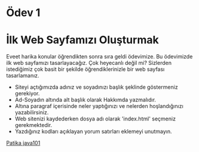 # Ödev 1 

# İlk Web Sayfamızı Oluşturmak

Eveet harika konular öğrendikten sonra sıra geldi ödevimize. Bu ödevimizde ilk web sayfamızı tasarlayacağız. Çok heyecanlı değil mi? Sizlerden istediğimiz çok basit bir şekilde öğrendiklerinizle bir web sayfası tasarlamanız.

* Siteyi açtığımızda adınız ve soyadınızı başlık şeklinde göstermeniz gerekiyor.
* Ad-Soyadın altında alt başlık olarak Hakkımda yazmalıdır.
* Altına paragraf içerisinde neler yaptığınızı ve nelerden hoşlandığınızı yazabilirsiniz.
* Web sitenizi kaydederken dosya adı olarak 'index.html' seçmeniz gerekmektedir.
* Yazdığınız kodları açıklayan yorum satırları eklemeyi unutmayın.

[Patika java101](https://app.patika.dev/courses/java101)